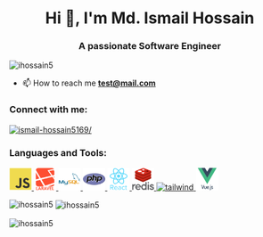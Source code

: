 <h1 align="center">Hi 👋, I'm Md. Ismail Hossain</h1>
<h3 align="center">A passionate Software Engineer</h3>

<p align="left"> <img src="https://komarev.com/ghpvc/?username=ihossain5&label=Profile%20views&color=0e75b6&style=flat" alt="ihossain5" /> </p>

- 📫 How to reach me **test@mail.com**

<h3 align="left">Connect with me:</h3>
<p align="left">
<a href="https://linkedin.com/in/ismail-hossain5169/" target="blank"><img align="center" src="https://raw.githubusercontent.com/rahuldkjain/github-profile-readme-generator/master/src/images/icons/Social/linked-in-alt.svg" alt="ismail-hossain5169/" height="30" width="40" /></a>
</p>

<h3 align="left">Languages and Tools:</h3>
<p align="left"> <a href="https://developer.mozilla.org/en-US/docs/Web/JavaScript" target="_blank" rel="noreferrer"> <img src="https://raw.githubusercontent.com/devicons/devicon/master/icons/javascript/javascript-original.svg" alt="javascript" width="40" height="40"/> </a> <a href="https://laravel.com/" target="_blank" rel="noreferrer"> <img src="https://raw.githubusercontent.com/devicons/devicon/master/icons/laravel/laravel-plain-wordmark.svg" alt="laravel" width="40" height="40"/> </a> <a href="https://www.mysql.com/" target="_blank" rel="noreferrer"> <img src="https://raw.githubusercontent.com/devicons/devicon/master/icons/mysql/mysql-original-wordmark.svg" alt="mysql" width="40" height="40"/> </a> <a href="https://www.php.net" target="_blank" rel="noreferrer"> <img src="https://raw.githubusercontent.com/devicons/devicon/master/icons/php/php-original.svg" alt="php" width="40" height="40"/> </a> <a href="https://reactjs.org/" target="_blank" rel="noreferrer"> <img src="https://raw.githubusercontent.com/devicons/devicon/master/icons/react/react-original-wordmark.svg" alt="react" width="40" height="40"/> </a> <a href="https://redis.io" target="_blank" rel="noreferrer"> <img src="https://raw.githubusercontent.com/devicons/devicon/master/icons/redis/redis-original-wordmark.svg" alt="redis" width="40" height="40"/> </a> <a href="https://tailwindcss.com/" target="_blank" rel="noreferrer"> <img src="https://www.vectorlogo.zone/logos/tailwindcss/tailwindcss-icon.svg" alt="tailwind" width="40" height="40"/> </a> <a href="https://vuejs.org/" target="_blank" rel="noreferrer"> <img src="https://raw.githubusercontent.com/devicons/devicon/master/icons/vuejs/vuejs-original-wordmark.svg" alt="vuejs" width="40" height="40"/> </a> </p>

<p><img align="left" src="https://github-readme-stats.vercel.app/api/top-langs?username=ihossain5&show_icons=true&locale=en&layout=compact" alt="ihossain5" /></p>

<p>&nbsp;<img align="center" src="https://github-readme-stats.vercel.app/api?username=ihossain5&show_icons=true&locale=en" alt="ihossain5" /></p>

<p><img align="center" src="https://github-readme-streak-stats.herokuapp.com/?user=ihossain5&" alt="ihossain5" /></p>
